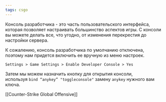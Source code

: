 ```yaml
---
tags: csgo
---
```


Консоль разработчика - это часть пользовательского интерфейса, которая позволяет настраивать большинство аспектов игры. С консоли вы можете делать все, что угодно, от изменения перекрестия до настройки сервера.

К сожалению, консоль разработчика по умолчанию отключена, поэтому нам придется включить ее вручную из меню настроек.

`Settings > Game Settings > Enable Developer Console > Yes`

Затем мы можем назначить кнопку для открытия консоли, используя `bind “anykey” "toggleconsole"` замену `anykey` нужного вам ключа.


[[Counter-Strike Global Offensive]]
